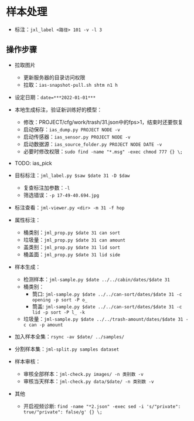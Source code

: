 # 样本处理

- 标注：```jxl_label <路径> 101 -v -l 3```


## 操作步骤

- 拉取图片
    - 更新服务器的目录访问权限
    - 拉取：```ias-snapshot-pull.sh shtm n1 h```


- 设定日期：```date=***2022-01-01***```

- 本地生成标注，验证新训练好的模型：
    - 修改：PROJECT/cfg/work/trash/31.json中的fps>1，结束时还要恢复
    - 启动保存：```ias_dump.py PROJECT NODE -v```
    - 启动传感器：```ias_sensor.py PROJECT NODE -v```
    - 启动数据源：```ias_source_folder.py PROJECT NODE DATE -v```
    - 必要时修改权限：```sudo find -name "*.msg" -exec chmod 777 {} \;```
- TODO: ias_pick
- 目标标注：```jml_label.py $saw $date 31 -D $daw```
    - 复查标注加参数：```-l```
    - 筛选错误：```-p 17-49-40.694.jpg```
- 标注查看：```jml-viewer.py <dir> -m 31 -f hop```
- 属性标注：
    - 桶类别：```jml_prop.py $date 31 can sort```
    - 垃圾量：```jml_prop.py $date 31 can amount```
    - 盖类别：```jml_prop.py $date 31 lid sort```
    - 桶盖面：```jml_prop.py $date 31 lid side```
- 样本生成：
    - 检测样本：```jml-sample.py $date ../../cabin/dates/$date 31```
    - 桶类别：
        - 筒口: ```jml-sample.py $date ../../can-sort/dates/$date 31 -c opening -p sort -P o_```
        - 筒盖: ```jml-sample.py $date ../../can-sort/dates/$date 31 -c lid -p sort -P l_ -k```
    - 垃圾量：```jml-sample.py $date ../../trash-amount/dates/$date 31 -c can -p amount```
- 加入样本全集：```rsync -av $date/ ../samples/```
- 分割样本集：```jml-split.py samples dataset```
- 样本审核：
    - 审核全部样本：```jml-check.py images/ -n 类别数 -v```
    - 审核当天样本：```jml-check.py data/$date/ -n 类别数 -v```
- 其他
    - 开启视频诊断: ```find -name "*2.json" -exec sed -i 's/"private": true/"private": false/g' {} \;```

